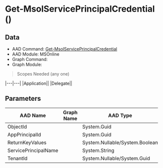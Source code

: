 # Get-MsolServicePrincipalCredential ()

## Data

+ AAD Command: [Get-MsolServicePrincipalCredential](https://docs.microsoft.com/en-us/powershell/module/MSOnline/Get-MsolServicePrincipalCredential)
+ AAD Module: MSOnline
+ Graph Command: [](https://docs.microsoft.com/en-us/powershell/module//)
+ Graph Module: 

> Scopes Needed (any one)

|---|---|
|Application||
|Delegate||

## Parameters

|AAD Name|Graph Name|AAD Type|Graph Type|Infos|
|---|---|---|---|---|
|ObjectId||System.Guid|||
|AppPrincipalId||System.Guid|||
|ReturnKeyValues||System.Nullable/System.Boolean|||
|ServicePrincipalName||System.String|||
|TenantId||System.Nullable/System.Guid|||

